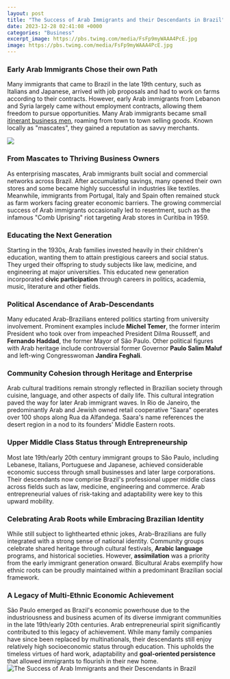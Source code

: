 ```yaml
---
layout: post
title: "The Success of Arab Immigrants and their Descendants in Brazil"
date: 2023-12-28 02:41:08 +0000
categories: "Business"
excerpt_image: https://pbs.twimg.com/media/FsFp9myWAAA4PcE.jpg
image: https://pbs.twimg.com/media/FsFp9myWAAA4PcE.jpg
---
```


### Early Arab Immigrants Chose their own Path
Many immigrants that came to Brazil in the late 19th century, such as Italians and Japanese, arrived with job proposals and had to work on farms according to their contracts. However, early Arab immigrants from Lebanon and Syria largely came without employment contracts, allowing them freedom to pursue opportunities. Many Arab immigrants became small [itinerant business men](https://thelivenews.github.io/2023-11-12-a-guide-to-living-in-lebanon/), roaming from town to town selling goods. Known locally as "mascates", they gained a reputation as savvy merchants.  

![](https://www.bataraimmigrationlaw.com/wp-content/uploads/2020/01/Brazilian-Immigrants-Infographic.jpg)
### From Mascates to Thriving Business Owners
As enterprising mascates, Arab immigrants built social and commercial networks across Brazil. After accumulating savings, many opened their own stores and some became highly successful in industries like textiles. Meanwhile, immigrants from Portugal, Italy and Spain often remained stuck as farm workers facing greater economic barriers. The growing commercial success of Arab immigrants occasionally led to resentment, such as the infamous "Comb Uprising" riot targeting Arab stores in Curitiba in 1959.
### Educating the Next Generation
Starting in the 1930s, Arab families invested heavily in their children's education, wanting them to attain prestigious careers and social status. They urged their offspring to study subjects like law, medicine, and engineering at major universities. This educated new generation incorporated **civic participation** through careers in politics, academia, music, literature and other fields.
### Political Ascendance of Arab-Descendants  
Many educated Arab-Brazilians entered politics starting from university involvement. Prominent examples include **Michel Temer**, the former interim President who took over from impeached President Dilma Rousseff, and **Fernando Haddad**, the former Mayor of São Paulo. Other political figures with Arab heritage include controversial former Governor **Paulo Salim Maluf** and left-wing Congresswoman **Jandira Feghali**. 
### Community Cohesion through Heritage and Enterprise
Arab cultural traditions remain strongly reflected in Brazilian society through cuisine, language, and other aspects of daily life. This cultural integration paved the way for later Arab immigrant waves. In Rio de Janeiro, the predominantly Arab and Jewish owned retail cooperative "Saara" operates over 100 shops along Rua da Alfandega. Saara's name references the desert region in a nod to its founders' Middle Eastern roots.
### Upper Middle Class Status through Entrepreneurship  
Most late 19th/early 20th century immigrant groups to São Paulo, including Lebanese, Italians, Portuguese and Japanese, achieved considerable economic success through small businesses and later large corporations. Their descendants now comprise Brazil's professional upper middle class across fields such as law, medicine, engineering and commerce. Arab entrepreneurial values of risk-taking and adaptability were key to this upward mobility.
### Celebrating Arab Roots while Embracing Brazilian Identity
While still subject to lighthearted ethnic jokes, Arab-Brazilians are fully integrated with a strong sense of national identity. Community groups celebrate shared heritage through cultural festivals, **Arabic language** programs, and historical societies. However, **assimilation** was a priority from the early immigrant generation onward. Bicultural Arabs exemplify how ethnic roots can be proudly maintained within a predominant Brazilian social framework.
### A Legacy of Multi-Ethnic Economic Achievement 
São Paulo emerged as Brazil's economic powerhouse due to the industriousness and business acumen of its diverse immigrant communities in the late 19th/early 20th centuries. Arab entrepreneurial spirit significantly contributed to this legacy of achievement. While many family companies have since been replaced by multinationals, their descendants still enjoy relatively high socioeconomic status through education. This upholds the timeless virtues of hard work, adaptability and **goal-oriented persistence** that allowed immigrants to flourish in their new home.
![The Success of Arab Immigrants and their Descendants in Brazil](https://pbs.twimg.com/media/FsFp9myWAAA4PcE.jpg)